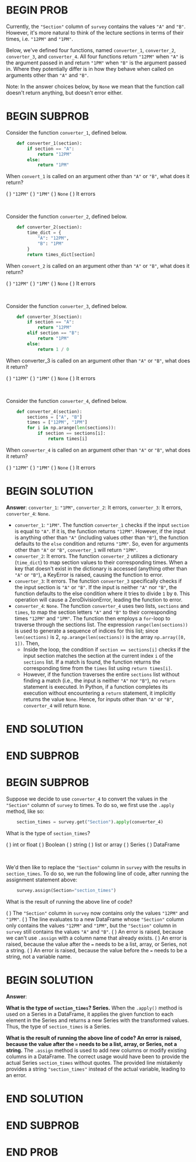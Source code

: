 # BEGIN PROB

Currently, the `"Section"` column of `survey` contains the
values `"A"` and `"B"`. However, it's more natural to think of the
lecture sections in terms of their times, i.e. `"12PM"` and `"1PM"`.

Below, we've defined four functions, named `converter_1`, `converter_2`,
`converter_3`, and `converter_4`. All four functions return `"12PM"`
when `"A"` is the argument passed in and return `"1PM"` when `"B"` is
the argument passed in. Where they potentially differ is in how they
behave when called on arguments other than `"A"` and `"B"`.

Note: In the answer choices below, by `None` we mean that the function
call doesn't return anything, but doesn't error either.

# BEGIN SUBPROB

Consider the function `converter_1`, defined below.

```py
    def converter_1(section):
        if section == "A":
            return "12PM"
        else:
            return "1PM"
```

When `convert_1` is called on an argument other than `"A"` or `"B"`, what
does it return?

( ) `"12PM"`
( ) `"1PM"`
( ) `None`
( ) It errors

<br>

Consider the function `converter_2`, defined below.

```py
    def converter_2(section):
        time_dict = {
            "A": "12PM",
            "B": "1PM"
        }
        return times_dict[section]
```

When `convert_2` is called on an argument other than `"A"` or `"B"`, what does it return?

( ) `"12PM"`
( ) `"1PM"`
( ) `None`
( ) It errors

<br>

Consider the function `converter_3`, defined below.

```py
    def converter_3(section):
        if section == "A":
            return "12PM"
        elif section == "B":
            return "1PM"
        else:
            return 1 / 0
```

When converter_3 is called on an argument other than `"A"` or `"B"`, what does it return?

( ) `"12PM"`
( ) `"1PM"`
( ) `None`
( ) It errors

<br>

Consider the function `converter_4`, defined below.

```py
    def converter_4(section):
        sections = ["A", "B"]
        times = ["12PM", "1PM"]
        for i in np.arange(len(sections)):
            if section == sections[i]:
                return times[i]
```
When `converter_4` is called on an argument other than `"A"` or `"B"`, what does it return?

( ) `"12PM"`
( ) `"1PM"`
( ) `None`
( ) It errors

# BEGIN SOLUTION

**Answer**: `converter_1`: `"1PM"`, `converter_2`: It errors, `converter_3`: It errors, `converter_4`: `None`.

- `converter_1`: `"1PM"`. The function `converter_1` checks if the input `section` is equal to `"A"`. If it is, the function returns `"12PM"`. However, if the input is anything other than `"A"` (including values other than `"B"`), the function defaults to the `else` condition and returns `"1PM"`. So, even for arguments other than `"A"` or `"B"`, `converter_1` will return `"1PM"`.
- `converter_2`: It errors. The function `converter_2` utilizes a dictionary (`time_dict`) to map section values to their corresponding times. When a key that doesn't exist in the dictionary is accessed (anything other than `"A"` or `"B"`), a KeyError is raised, causing the function to error.
- `converter_3`: It errors. The function `converter_3` specifically checks if the input section is `"A"` or `"B"`. If the input is neither `"A"` nor `"B"`, the function defaults to the else condition where it tries to divide `1` by `0`. This operation will cause a ZeroDivisionError, leading the function to error.
- `converter_4`: `None`. The function `converter_4` uses two lists, `sections` and `times`, to map the section letters `"A"` and `"B"` to their corresponding times `"12PM"` and `"1PM"`. The function then employs a `for`-loop to traverse through the sections list. The expression `range(len(sections))` is used to generate a sequence of indices for this list; since `len(sections)` is 2, `np.arange(len(sections))` is the array `np.array([0, 1])`. Then,
    - Inside the loop, the condition if `section == sections[i]` checks if the input section matches the section at the current index `i` of the `sections` list. If a match is found, the function returns the corresponding time from the `times` list using `return times[i]`.
    - However, if the function traverses the entire `sections` list without finding a match (i.e., the input is neither `"A"` nor `"B"`), no `return` statement is executed. In Python, if a function completes its execution without encountering a `return` statement, it implicitly returns the value `None`. Hence, for inputs other than `"A"` or `"B"`, `converter_4` will return `None`.

# END SOLUTION

# END SUBPROB


# BEGIN SUBPROB

Suppose we decide to use `converter_4` to convert the values in the
`"Section"` column of `survey` to times. To do so, we first use the
`.apply` method, like so:

```py
    section_times = survey.get("Section").apply(converter_4)
```

What is the type of `section_times`?

( ) int or float
( ) Boolean
( ) string
( ) list or array
( ) Series
( ) DataFrame

<br>

We'd then like to replace the `"Section"` column in `survey` with
the results in `section_times`. To do so, we run the following line
of code, after running the assignment statement above:

```py
    survey.assign(Section="section_times")
```

What is the result of running the above line of code?

( ) The `"Section"` column in `survey` now contains only the values `"12PM"` and `"1PM"`.
( ) The line evaluates to a new DataFrame whose `"Section"` column only contains the values `"12PM"` and `"1PM"`, but the `"Section"` column in `survey` still contains the values `"A"` and `"B"`.
( ) An error is raised, because we can't use `.assign` with a column name that already exists.
( ) An error is raised, because the value after the `=` needs to be a list, array, or Series, not a string.
( ) An error is raised, because the value before the `=` needs to be a string, not a variable name.

# BEGIN SOLUTION

**Answer**:

**What is the type of `section_times`? Series.**
When the `.apply()` method is used on a Series in a DataFrame, it applies the given function to each element in the Series and returns a new Series with the transformed values. Thus, the type of `section_times` is a Series.

**What is the result of running the above line of code? An error is raised, because the value after the `=` needs to be a list, array, or Series, not a string.**
The `.assign` method is used to add new columns or modify existing columns in a DataFrame. The correct usage would have been to provide the actual Series `section_times` without quotes. The provided line mistakenly provides a string `"section_times"` instead of the actual variable, leading to an error.

# END SOLUTION

# END SUBPROB

# END PROB